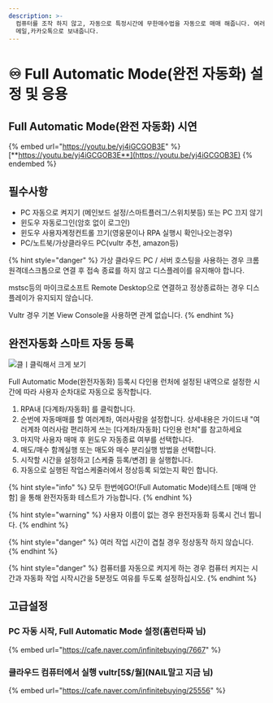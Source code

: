 ```yaml
---
description: >-
  컴퓨터를 조작 하지 않고, 자동으로 특정시간에 무한매수법을 자동으로 매매 해줍니다. 여러사람, 여러계좌도 지원하며, 매매내역을
  메일,카카오톡으로 보내줍니다.
---
```


# ♾ Full Automatic Mode(완전 자동화) 설정 및 응용

## Full Automatic Mode(완전 자동화) 시연

{% embed url="https://youtu.be/yj4iGCGOB3E" %}
[**https://youtu.be/yj4iGCGOB3E**](https://youtu.be/yj4iGCGOB3E)
{% endembed %}

## 필수사항

* PC 자동으로 켜지기 (메인보드 설정/스마트플러그/스위치봇등) 또는 PC  끄지 않기
* 윈도우 자동로그인(암호 없이 로그인)
* 윈도우 사용자계정컨트롤 끄기(영웅문이나 RPA 실행시 확인나오는경우)
* PC/노트북/가상클라우드 PC(vultr 추천, amazon등)

{% hint style="danger" %}
가상 클라우드 PC / 서버 호스팅을 사용하는 경우 크롬 원격데스크톱으로 연결 후 접속 종료를 하지 않고 디스플레이를 유지해야 합니다.&#x20;

mstsc등의 마이크로소프트 Remote Desktop으로 연결하고 정상종료하는 경우 디스플레이가 유지되지 않습니다.&#x20;

Vultr 경우 기본 View Console을 사용하면 관계 없습니다.
{% endhint %}

## 완전자동화 스마트 자동 등록 &#x20;

![클ㅣ클릭해서 크게 보기](../.gitbook/assets/완전자동화세팅\_\_.gif)

Full Automatic Mode(완전자동화) 등록시 다인용 런처에 설정된 내역으로 설정한 시간에 따라 사용자 순차대로 자동으로 동작합니다.

1. RPA내 \[다계좌/자동화] 를 클릭합니다.
2. 순번에 자동매매를 할 여러계좌, 여러사람을 설정합니다. 상세내용은 가이드내 "여러계좌 여러사람 편리하게 쓰는 \[다계좌/자동화] 다인용 런처"를 참고하세요
3. 마지막 사용자 매매 후 윈도우 자동종료 여부를 선택합니다.
4. 매도/매수 함께실행 또는 매도와 매수 분리실행 방법을 선택합니다.
5. 시작할 시간을 설정하고 \[스케줄 등록/변경] 을 실행합니다.
6. 자동으로 실행된 작업스케줄러에서 정상등록 되었는지 확인 합니다.

{% hint style="info" %}
모두 한번에GO!(Full Automatic Mode)테스트 \[매매 안함] 을 통해 완전자동화 테스트가 가능합니다.
{% endhint %}

{% hint style="warning" %}
사용자 이름이 없는 경우 완전자동화 등록시 건너 뜁니다.
{% endhint %}

{% hint style="danger" %}
여러 작업 시간이 겹칠 경우 정상동작 하지 않습니다.
{% endhint %}

{% hint style="danger" %}
컴퓨터를 자동으로 켜지게 하는 경우 컴퓨터 켜지는 시간과 자동화 작업 시작시간을 5분정도 여유를 두도록 설정하십시오.
{% endhint %}

## 고급설정



### **PC 자동 시작, Full Automatic Mode 설정(홈런타짜 님)**

{% embed url="https://cafe.naver.com/infinitebuying/7667" %}

### 클라우드 컴퓨터에서 실행 vultr\[5$/월]\(NAIL말고 지금 님)

{% embed url="https://cafe.naver.com/infinitebuying/25556" %}
